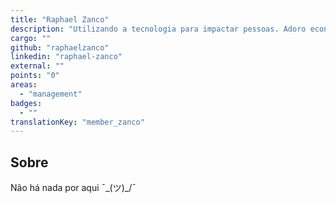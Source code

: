 ```yaml
---
title: "Raphael Zanco"
description: "Utilizando a tecnologia para impactar pessoas. Adoro economia e negócios, sempre buscando novos desafios."
cargo: ""
github: "raphaelzanco"
linkedin: "raphael-zanco"
external: ""
points: "0"
areas:
  - "management"
badges:
  - ""
translationKey: "member_zanco"
---
```

## Sobre
Não há nada por aqui ¯\_(ツ)_/¯